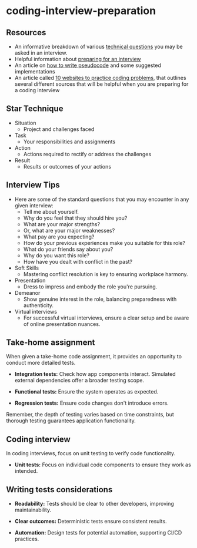 # coding-interview-preparation

## Resources
- An informative breakdown of various [technical questions](https://www.indeed.com/career-advice/interviewing/common-technical-interview-questions-and-answers) you may be asked in an interview.
- Helpful information about [preparing for an interview](https://www.experis.com/en/insights/articles/2021/05/25/20-tips-for-great-job-interviews)
- An article on [how to write pseudocode](https://www.interviewkickstart.com/learn/how-to-write-pseudocode) and some suggested implementations
- An article called [10 websites to practice coding problems](https://www.zdnet.com/education/computers-tech/practice-coding-problems/), that outlines several different sources that will be helpful when you are preparing for a coding interview

## Star Technique
- Situation
  - Project and challenges faced
- Task
  - Your responsibilities and assignments
- Action
  - Actions required to rectify or address the challenges
- Result
  - Results or outcomes of your actions

## Interview Tips
- Here are some of the standard questions that you may encounter in any given interview:
  - Tell me about yourself.
  - Why do you feel that they should hire you?
  - What are your major strengths?
  - Or, what are your major weaknesses?
  - What pay are you expecting?
  - How do your previous experiences make you suitable for this role?
  - What do your friends say about you?
  - Why do you want this role?
  - How have you dealt with conflict in the past?
- Soft Skills
  - Mastering conflict resolution is key to ensuring workplace harmony.
- Presentation
  - Dress to impress and embody the role you're pursuing.
- Demeanor
  - Show genuine interest in the role, balancing preparedness with authenticity.
- Virtual interviews
  - For successful virtual interviews, ensure a clear setup and be aware of online presentation nuances.

## Take-home assignment

When given a take-home code assignment, it provides an opportunity to conduct more detailed tests.

- **Integration tests:** Check how app components interact. Simulated external dependencies offer a broader testing scope.
  
- **Functional tests:** Ensure the system operates as expected.
  
- **Regression tests:** Ensure code changes don't introduce errors.

Remember, the depth of testing varies based on time constraints, but thorough testing guarantees application functionality.

## Coding interview

In coding interviews, focus on unit testing to verify code functionality.

- **Unit tests:** Focus on individual code components to ensure they work as intended.

## Writing tests considerations

- **Readability:** Tests should be clear to other developers, improving maintainability.
  
- **Clear outcomes:** Deterministic tests ensure consistent results.

- **Automation:** Design tests for potential automation, supporting CI/CD practices.
